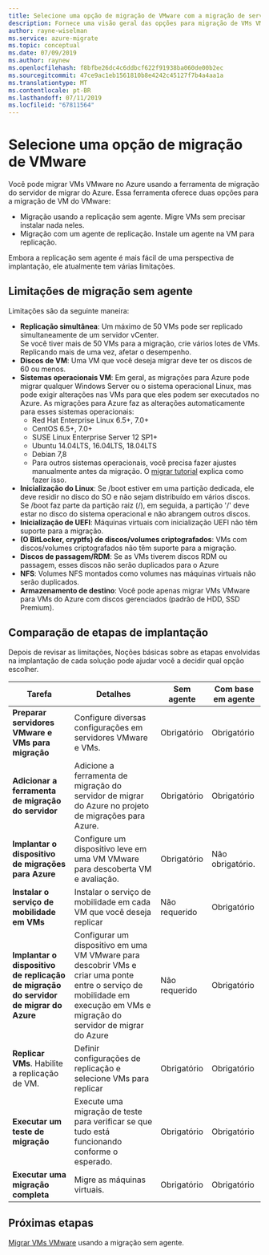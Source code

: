 ```yaml
---
title: Selecione uma opção de migração de VMware com a migração de servidor de migrar do Azure | Microsoft Docs
description: Fornece uma visão geral das opções para migração de VMs VMware no Azure com a migração de servidor de migrar do Azure
author: rayne-wiselman
ms.service: azure-migrate
ms.topic: conceptual
ms.date: 07/09/2019
ms.author: raynew
ms.openlocfilehash: f8bfbe26dc4c6ddbcf622f91938ba060de00b2ec
ms.sourcegitcommit: 47ce9ac1eb1561810b8e4242c45127f7b4a4aa1a
ms.translationtype: MT
ms.contentlocale: pt-BR
ms.lasthandoff: 07/11/2019
ms.locfileid: "67811564"
---
```

# <a name="select-a-vmware-migration-option"></a>Selecione uma opção de migração de VMware

Você pode migrar VMs VMware no Azure usando a ferramenta de migração do servidor de migrar do Azure. Essa ferramenta oferece duas opções para a migração de VM do VMware:

- Migração usando a replicação sem agente. Migre VMs sem precisar instalar nada neles.
- Migração com um agente de replicação. Instale um agente na VM para replicação.


Embora a replicação sem agente é mais fácil de uma perspectiva de implantação, ele atualmente tem várias limitações.

## <a name="agentless-migration-limitations"></a>Limitações de migração sem agente

Limitações são da seguinte maneira:

- **Replicação simultânea**: Um máximo de 50 VMs pode ser replicado simultaneamente de um servidor vCenter.<br/> Se você tiver mais de 50 VMs para a migração, crie vários lotes de VMs.<br/> Replicando mais de uma vez, afetar o desempenho.
- **Discos de VM**: Uma VM que você deseja migrar deve ter os discos de 60 ou menos.
- **Sistemas operacionais VM**: Em geral, as migrações para Azure pode migrar qualquer Windows Server ou o sistema operacional Linux, mas pode exigir alterações nas VMs para que eles podem ser executados no Azure. As migrações para Azure faz as alterações automaticamente para esses sistemas operacionais:
    - Red Hat Enterprise Linux 6.5+, 7.0+
    - CentOS 6.5+, 7.0+
    - SUSE Linux Enterprise Server 12 SP1+
    - Ubuntu 14.04LTS, 16.04LTS, 18.04LTS
    - Debian 7,8
    - Para outros sistemas operacionais, você precisa fazer ajustes manualmente antes da migração. O [migrar tutorial](tutorial-migrate-vmware.md) explica como fazer isso.
- **Inicialização do Linux**: Se /boot estiver em uma partição dedicada, ele deve residir no disco do SO e não sejam distribuído em vários discos.<br/> Se /boot faz parte da partição raiz (/), em seguida, a partição '/' deve estar no disco do sistema operacional e não abrangem outros discos.
- **Inicialização de UEFI**: Máquinas virtuais com inicialização UEFI não têm suporte para a migração.
- **(O BitLocker, cryptfs) de discos/volumes criptografados**: VMs com discos/volumes criptografados não têm suporte para a migração.
- **Discos de passagem/RDM**: Se as VMs tiverem discos RDM ou passagem, esses discos não serão duplicados para o Azure
- **NFS**: Volumes NFS montados como volumes nas máquinas virtuais não serão duplicados.
- **Armazenamento de destino**: Você pode apenas migrar VMs VMware para VMs do Azure com discos gerenciados (padrão de HDD, SSD Premium).



## <a name="deployment-steps-comparison"></a>Comparação de etapas de implantação

Depois de revisar as limitações, Noções básicas sobre as etapas envolvidas na implantação de cada solução pode ajudar você a decidir qual opção escolher.

**Tarefa** | **Detalhes** |**Sem agente** | **Com base em agente**
--- | --- | --- | ---
**Preparar servidores VMware e VMs para migração** | Configure diversas configurações em servidores VMware e VMs. | Obrigatório | Obrigatório
**Adicionar a ferramenta de migração do servidor** | Adicione a ferramenta de migração do servidor de migrar do Azure no projeto de migrações para Azure. | Obrigatório | Obrigatório
**Implantar o dispositivo de migrações para Azure** | Configure um dispositivo leve em uma VM VMware para descoberta VM e avaliação. | Obrigatório | Não obrigatório.
**Instalar o serviço de mobilidade em VMs** | Instalar o serviço de mobilidade em cada VM que você deseja replicar | Não requerido | Obrigatório
**Implantar o dispositivo de replicação de migração do servidor de migrar do Azure** | Configurar um dispositivo em uma VM VMware para descobrir VMs e criar uma ponte entre o serviço de mobilidade em execução em VMs e migração do servidor de migrar do Azure | Não requerido | Obrigatório
**Replicar VMs**. Habilite a replicação de VM. | Definir configurações de replicação e selecione VMs para replicar | Obrigatório | Obrigatório
**Executar um teste de migração** | Execute uma migração de teste para verificar se que tudo está funcionando conforme o esperado. | Obrigatório | Obrigatório
**Executar uma migração completa** | Migre as máquinas virtuais. | Obrigatório | Obrigatório




## <a name="next-steps"></a>Próximas etapas

[Migrar VMs VMware](tutorial-migrate-vmware.md) usando a migração sem agente.



